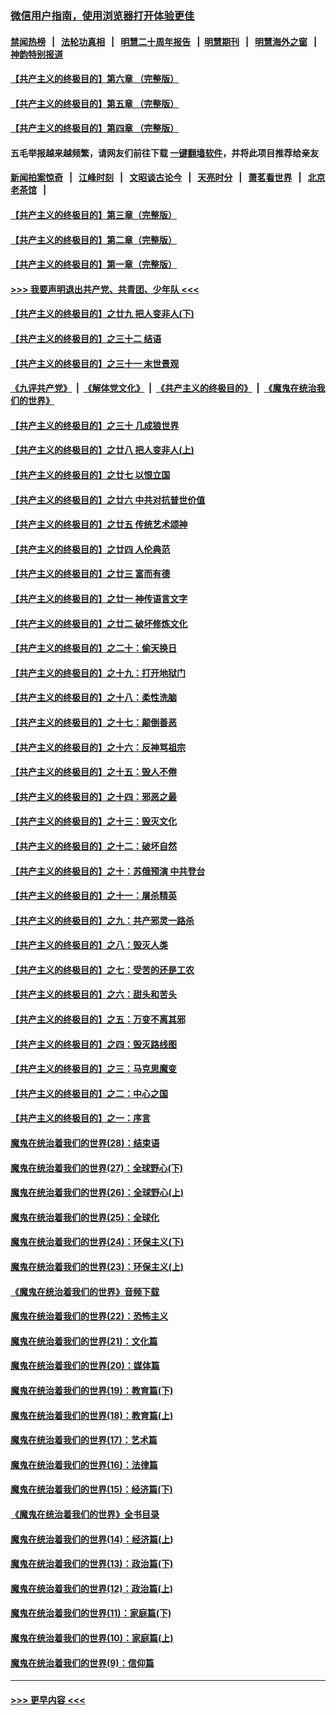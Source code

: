 ### [微信用户指南，使用浏览器打开体验更佳](https://github.com/gfw-breaker/banned-news1/blob/master/indexes/wechat-guide.md?t=0)
#### [禁闻热榜](热点新闻.md?t=0)  &nbsp;&nbsp;|&nbsp;&nbsp; [法轮功真相](https://github.com/gfw-breaker/truth/blob/master/README.md?t=0) &nbsp;&nbsp;|&nbsp;&nbsp; [明慧二十周年报告](https://github.com/gfw-breaker/mh-reports/blob/master/README.md?t=0) &nbsp;&nbsp;|&nbsp;&nbsp;[明慧期刊](https://github.com/gfw-breaker/mh-qikan) &nbsp;&nbsp;|&nbsp;&nbsp; [明慧海外之窗](https://github.com/gfw-breaker/mh-news/blob/master/README.md?t=0) &nbsp;&nbsp;|&nbsp;&nbsp; [神韵特别报道](https://github.com/gfw-breaker/mh-news/blob/master/shenyun.md?t=0)
#### [【共产主义的终极目的】第六章 （完整版）](../pages/nsc422/n11428913.md?t=02081011) 
#### [【共产主义的终极目的】第五章 （完整版）](../pages/nsc422/n11428912.md?t=02081011) 
#### [【共产主义的终极目的】第四章 （完整版）](../pages/nsc422/n11428907.md?t=02081011) 
#### 五毛举报越来越频繁，请网友们前往下载 [一键翻墙软件](https://github.com/gfw-breaker/ssr-accounts)，并将此项目推荐给亲友
#### [新闻拍案惊奇](https://github.com/gfw-breaker/banned-news1/blob/master/pages/link4.md) &nbsp;&nbsp;|&nbsp;&nbsp; [江峰时刻](https://github.com/gfw-breaker/banned-news1/blob/master/pages/link4.md) &nbsp;&nbsp;|&nbsp;&nbsp; [文昭谈古论今](https://github.com/gfw-breaker/banned-news1/blob/master/pages/link4.md) &nbsp;&nbsp;|&nbsp;&nbsp; [天亮时分](https://github.com/gfw-breaker/banned-news1/blob/master/pages/link4.md) &nbsp;&nbsp;|&nbsp;&nbsp; [萧茗看世界](https://github.com/gfw-breaker/banned-news1/blob/master/pages/link4.md) &nbsp;&nbsp;|&nbsp;&nbsp; [北京老茶馆](https://github.com/gfw-breaker/banned-news1/blob/master/pages/link4.md) &nbsp;&nbsp;|&nbsp;&nbsp; 
#### [【共产主义的终极目的】第三章（完整版）](../pages/nsc422/n11428848.md?t=02081011) 
#### [【共产主义的终极目的】第二章（完整版）](../pages/nsc422/n11428831.md?t=02081011) 
#### [【共产主义的终极目的】第一章（完整版）](../pages/nsc422/n11417651.md?t=02081011) 
#### [>>> 我要声明退出共产党、共青团、少年队 <<<](https://github.com/begood0513/goodnews/blob/master/quit/letter.md) 
#### [【共产主义的终极目的】之廿九 把人变非人(下)](../pages/nsc422/n11344140.md?t=02081011) 
#### [【共产主义的终极目的】之三十二 结语](../pages/nsc422/n11360535.md?t=02081011) 
#### [【共产主义的终极目的】之三十一 末世景观](../pages/nsc422/n11351129.md?t=02081011) 
#### [《九评共产党》](https://github.com/begood0513/9ping.md/blob/master/README.md) &nbsp;|&nbsp; [《解体党文化》](../../../../jtdwh.md/blob/master/README.md)  &nbsp;|&nbsp; [《共产主义的终极目的》](../../../../gczydzjmd.md/blob/master/README.md) &nbsp;|&nbsp; [《魔鬼在统治我们的世界》](../../../../mgztzwmdsj.md/blob/master/README.md) 
#### [【共产主义的终极目的】之三十 几成狼世界](../pages/nsc422/n11348280.md?t=02081011) 
#### [【共产主义的终极目的】之廿八 把人变非人(上)](../pages/nsc422/n11340492.md?t=02081011) 
#### [【共产主义的终极目的】之廿七 以恨立国](../pages/nsc422/n11336944.md?t=02081011) 
#### [【共产主义的终极目的】之廿六 中共对抗普世价值](../pages/nsc422/n11324785.md?t=02081011) 
#### [【共产主义的终极目的】之廿五 传统艺术颂神](../pages/nsc422/n11296396.md?t=02081011) 
#### [【共产主义的终极目的】之廿四 人伦典范](../pages/nsc422/n11296397.md?t=02081011) 
#### [【共产主义的终极目的】之廿三 富而有德](../pages/nsc422/n11283598.md?t=02081011) 
#### [【共产主义的终极目的】之廿一 神传语言文字](../pages/nsc422/n11263265.md?t=02081011) 
#### [【共产主义的终极目的】之廿二 破坏修炼文化](../pages/nsc422/n11245728.md?t=02081011) 
#### [【共产主义的终极目的】之二十：偷天换日](../pages/nsc422/n11238846.md?t=02081011) 
#### [【共产主义的终极目的】之十九：打开地狱门](../pages/nsc422/n11206376.md?t=02081011) 
#### [【共产主义的终极目的】之十八：柔性洗脑](../pages/nsc422/n11199994.md?t=02081011) 
#### [【共产主义的终极目的】之十七：颠倒善恶](../pages/nsc422/n11179782.md?t=02081011) 
#### [【共产主义的终极目的】之十六：反神骂祖宗](../pages/nsc422/n11166798.md?t=02081011) 
#### [【共产主义的终极目的】之十五：毁人不倦](../pages/nsc422/n11166792.md?t=02081011) 
#### [【共产主义的终极目的】之十四：邪恶之最](../pages/nsc422/n11150249.md?t=02081011) 
#### [【共产主义的终极目的】之十三：毁灭文化](../pages/nsc422/n11135227.md?t=02081011) 
#### [【共产主义的终极目的】之十二：破坏自然](../pages/nsc422/n11135214.md?t=02081011) 
#### [【共产主义的终极目的】之十：苏俄预演 中共登台](../pages/nsc422/n11118424.md?t=02081011) 
#### [【共产主义的终极目的】之十一：屠杀精英](../pages/nsc422/n11118442.md?t=02081011) 
#### [【共产主义的终极目的】之九：共产邪灵一路杀](../pages/nsc422/n11114139.md?t=02081011) 
#### [【共产主义的终极目的】之八：毁灭人类](../pages/nsc422/n11108503.md?t=02081011) 
#### [【共产主义的终极目的】之七：受苦的还是工农](../pages/nsc422/n11101809.md?t=02081011) 
#### [【共产主义的终极目的】之六：甜头和苦头](../pages/nsc422/n11096971.md?t=02081011) 
#### [【共产主义的终极目的】之五：万变不离其邪](../pages/nsc422/n11091285.md?t=02081011) 
#### [【共产主义的终极目的】之四：毁灭路线图](../pages/nsc422/n11086284.md?t=02081011) 
#### [【共产主义的终极目的】之三：马克思魔变](../pages/nsc422/n11061941.md?t=02081011) 
#### [【共产主义的终极目的】之二：中心之国](../pages/nsc422/n11047728.md?t=02081011) 
#### [【共产主义的终极目的】之一：序言](../pages/nsc422/n11086077.md?t=02081011) 
#### [魔鬼在统治着我们的世界(28)：结束语](../pages/nsc422/n10936246.md?t=02081011) 
#### [魔鬼在统治着我们的世界(27)：全球野心(下)](../pages/nsc422/n10928319.md?t=02081011) 
#### [魔鬼在统治着我们的世界(26)：全球野心(上)](../pages/nsc422/n10900318.md?t=02081011) 
#### [魔鬼在统治着我们的世界(25)：全球化](../pages/nsc422/n10788205.md?t=02081011) 
#### [魔鬼在统治着我们的世界(24)：环保主义(下)](../pages/nsc422/n10695307.md?t=02081011) 
#### [魔鬼在统治着我们的世界(23)：环保主义(上)](../pages/nsc422/n10688613.md?t=02081011) 
#### [《魔鬼在统治着我们的世界》音频下载](../pages/nsc422/n10635553.md?t=02081011) 
#### [魔鬼在统治着我们的世界(22)：恐怖主义](../pages/nsc422/n10614727.md?t=02081011) 
#### [魔鬼在统治着我们的世界(21)：文化篇](../pages/nsc422/n10597706.md?t=02081011) 
#### [魔鬼在统治着我们的世界(20)：媒体篇](../pages/nsc422/n10586579.md?t=02081011) 
#### [魔鬼在统治着我们的世界(19)：教育篇(下)](../pages/nsc422/n10564808.md?t=02081011) 
#### [魔鬼在统治着我们的世界(18)：教育篇(上)](../pages/nsc422/n10526970.md?t=02081011) 
#### [魔鬼在统治着我们的世界(17)：艺术篇](../pages/nsc422/n10499093.md?t=02081011) 
#### [魔鬼在统治着我们的世界(16)：法律篇](../pages/nsc422/n10485969.md?t=02081011) 
#### [魔鬼在统治着我们的世界(15)：经济篇(下)](../pages/nsc422/n10469975.md?t=02081011) 
#### [《魔鬼在统治着我们的世界》全书目录](../pages/nsc422/n10464261.md?t=02081011) 
#### [魔鬼在统治着我们的世界(14)：经济篇(上)](../pages/nsc422/n10457370.md?t=02081011) 
#### [魔鬼在统治着我们的世界(13)：政治篇(下)](../pages/nsc422/n10448270.md?t=02081011) 
#### [魔鬼在统治着我们的世界(12)：政治篇(上)](../pages/nsc422/n10444576.md?t=02081011) 
#### [魔鬼在统治着我们的世界(11)：家庭篇(下)](../pages/nsc422/n10440961.md?t=02081011) 
#### [魔鬼在统治着我们的世界(10)：家庭篇(上)](../pages/nsc422/n10435448.md?t=02081011) 
#### [魔鬼在统治着我们的世界(9)：信仰篇](../pages/nsc422/n10432159.md?t=02081011) 

----
#### [ >>> 更早内容 <<< ](../indexes/nsc422-earlier.md)
